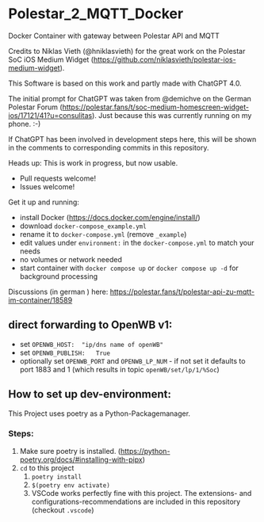 # Polestar_2_MQTT_Docker

Docker Container with gateway between Polestar API and MQTT

Credits to Niklas Vieth (@hniklasvieth) for the great work on the Polestar SoC iOS Medium Widget (https://github.com/niklasvieth/polestar-ios-medium-widget).

This Software is based on this work and partly made with ChatGPT 4.0.

The initial prompt for ChatGPT was taken from @demichve on the German Polestar Forum (https://polestar.fans/t/soc-medium-homescreen-widget-ios/17121/41?u=consulitas). Just because this was currently running on my phone. :-)

If ChatGPT has been involved in development steps here, this will be shown in the comments to corresponding commits in this repository.

Heads up: This is work in progress, but now usable.

- Pull requests welcome!
- Issues welcome!

Get it up and running:

- install Docker (https://docs.docker.com/engine/install/)
- download `docker-compose_example.yml`
- rename it to `docker-compose.yml` (remove `_example`)
- edit values under `environment:` in the `docker-compose.yml` to match your needs
- no volumes or network needed
- start container with `docker compose up` or `docker compose up -d` for background processing

Discussions (in german ) here:
https://polestar.fans/t/polestar-api-zu-mqtt-im-container/18589

## direct forwarding to OpenWB v1:

- set `OPENWB_HOST:	 "ip/dns name of openWB"`
- set `OPENWB_PUBLISH:	 True`
- optionally set `OPENWB_PORT` and `OPENWB_LP_NUM` - if not set it defaults to port 1883 and 1 (which results in topic `openWB/set/lp/1/%Soc`)

## How to set up dev-environment:

This Project uses poetry as a Python-Packagemanager.

### Steps:

1. Make sure poetry is installed. (https://python-poetry.org/docs/#installing-with-pipx)
2. `cd` to this project
   1. `poetry install`
   2. `$(poetry env activate)`
   3. VSCode works perfectly fine with this project. The extensions- and configurations-recommendations are included in this repository (checkout `.vscode`)
